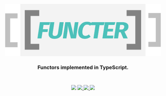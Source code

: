 <p align="center">
  <img src="https://raw.githubusercontent.com/futantan/functer/master/img/logo.png" alt="Functer" />
</p>

<h3 align="center">
  Functors implemented in TypeScript.
</h3>

<br>

<p align="center">
  <img src="https://github.com/futantan/functer/workflows/CI/badge.svg" style="width: 300px;" />

  <a href="https://codeclimate.com/github/futantan/functer/maintainability">
    <img src="https://api.codeclimate.com/v1/badges/99c42cb6a6b963b31e87/maintainability" />
  </a>

  <a href="https://circleci.com/gh/futantan/functer">
    <img src="https://circleci.com/gh/futantan/functer.svg?style=svg" />
  </a>

  <a href="https://codecov.io/gh/futantan/functer">
    <img src="https://codecov.io/gh/futantan/functer/branch/master/graph/badge.svg" />
  </a>
</p>
